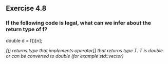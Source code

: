 ## Exercise 4.8
### If the following code is legal, what can we infer about the return type of f?

double d = f()[n];
 
  
*f() returns type that implements operator[] that returns type T.*
*T is double or can be converted to double (for example std::vector<double>)*
